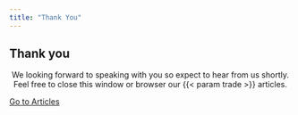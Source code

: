 ```yaml
---
title: "Thank You"
---
```

<div class="container">
  <h2>Thank you</h2>
  <p style="text-align: center">We looking forward to speaking with you so expect to hear from us shortly. Feel free to close this window or browser our {{< param trade >}} articles.</p>
  <p>
    <a href="/articles" class="button">Go to Articles</a>
  </p>
</div>

